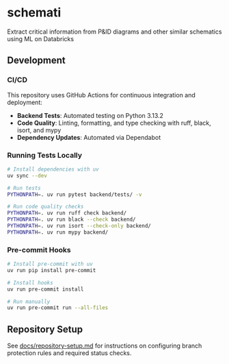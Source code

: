 # schemati

Extract critical information from P&ID diagrams and other similar schematics using ML on Databricks

## Development

### CI/CD

This repository uses GitHub Actions for continuous integration and deployment:

- **Backend Tests**: Automated testing on Python 3.13.2
- **Code Quality**: Linting, formatting, and type checking with ruff, black, isort, and mypy
- **Dependency Updates**: Automated via Dependabot

### Running Tests Locally

```bash
# Install dependencies with uv
uv sync --dev

# Run tests
PYTHONPATH=. uv run pytest backend/tests/ -v

# Run code quality checks
PYTHONPATH=. uv run ruff check backend/
PYTHONPATH=. uv run black --check backend/
PYTHONPATH=. uv run isort --check-only backend/
PYTHONPATH=. uv run mypy backend/
```

### Pre-commit Hooks

```bash
# Install pre-commit with uv
uv run pip install pre-commit

# Install hooks
uv run pre-commit install

# Run manually
uv run pre-commit run --all-files
```

## Repository Setup

See [docs/repository-setup.md](docs/repository-setup.md) for instructions on configuring branch protection rules and required status checks.
